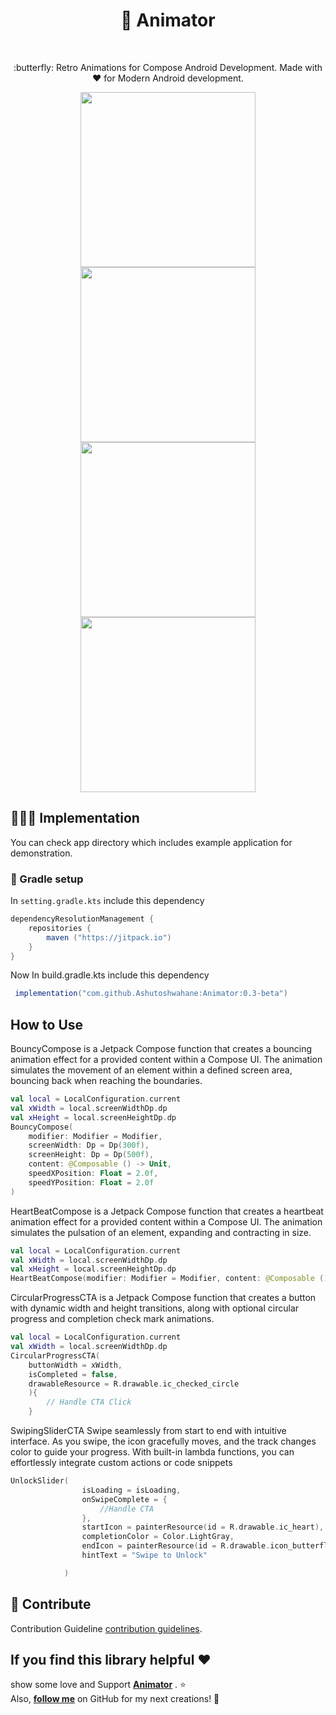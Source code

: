 <h1 align="center">🦋 Animator</h1></br>
<p align="center">
:butterfly: Retro Animations for Compose Android Development. Made with ❤️ for Modern Android development.
</p>

<p align="center">
<img src="https://github.com/Ashutoshwahane/Animator/assets/50887729/f27084c0-06c7-4bb5-bd5d-af028cb133ba" width="280"/>
<img src="https://github.com/Ashutoshwahane/Animator/assets/50887729/48120376-71e6-4674-b4b2-04751af47b6f" width="280"/>
<img src="https://github.com/Ashutoshwahane/Animator/assets/50887729/dbce2ac3-fac4-4184-8acc-14f780b8a8d8" width="280"/>
<img src="https://raw.githubusercontent.com/yeshuwahane/Animator/main/screenshots/swipeanimation.gif" width="280"/>



</p>



## 👨🏽‍💻 Implementation
You can check app directory which includes example application for demonstration.

### 🚀 Gradle setup
In `setting.gradle.kts` include this dependency
```gradle
dependencyResolutionManagement {
    repositories {
        maven ("https://jitpack.io")
    }
}
```

Now In build.gradle.kts include this dependency

```gradle
 implementation("com.github.Ashutoshwahane:Animator:0.3-beta")
```


## How to Use

BouncyCompose is a Jetpack Compose function that creates a bouncing animation effect for a provided content within a Compose UI. The animation simulates the movement of an element within a defined screen area, bouncing back when reaching the boundaries.

```kotlin
val local = LocalConfiguration.current
val xWidth = local.screenWidthDp.dp
val xHeight = local.screenHeightDp.dp
BouncyCompose(
    modifier: Modifier = Modifier, 
    screenWidth: Dp = Dp(300f), 
    screenHeight: Dp = Dp(500f), 
    content: @Composable () -> Unit, 
    speedXPosition: Float = 2.0f, 
    speedYPosition: Float = 2.0f
)
```


HeartBeatCompose is a Jetpack Compose function that creates a heartbeat animation effect for a provided content within a Compose UI. The animation simulates the pulsation of an element, expanding and contracting in size.
```kotlin
val local = LocalConfiguration.current
val xWidth = local.screenWidthDp.dp
val xHeight = local.screenHeightDp.dp
HeartBeatCompose(modifier: Modifier = Modifier, content: @Composable () -> Unit)
```


CircularProgressCTA is a Jetpack Compose function that creates a button with dynamic width and height transitions, along with optional circular progress and completion check mark animations.
```kotlin
val local = LocalConfiguration.current
val xWidth = local.screenWidthDp.dp
CircularProgressCTA(
    buttonWidth = xWidth,
    isCompleted = false,
    drawableResource = R.drawable.ic_checked_circle
    ){
        // Handle CTA Click
    }
```

SwipingSliderCTA Swipe seamlessly from start to end with intuitive interface. As you swipe, the icon gracefully moves, and the track changes color to guide your progress. With built-in lambda functions, you can effortlessly integrate custom actions or code snippets

```kotlin
UnlockSlider(
                isLoading = isLoading,
                onSwipeComplete = {
                    //Handle CTA 
                },
                startIcon = painterResource(id = R.drawable.ic_heart),
                completionColor = Color.LightGray,
                endIcon = painterResource(id = R.drawable.icon_butterfly),
                hintText = "Swipe to Unlock"

            )
```




## 🍻 Contribute 

Contribution Guideline [contribution guidelines](CONTRIBUTING.md).

## If you find this library helpful :heart:
show some love and Support __[Animator](https://github.com/ashutoshwahane/Animator)__ . :star: <br>
Also, __[follow me](https://github.com/ashutoshwahane)__ on GitHub for my next creations! 🤩
